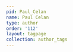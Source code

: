 ```yaml
---
pid: Paul_Celan
name: Paul Celan
type: author
order: '112'
layout: tagpage
collection: author_tags
---
```

